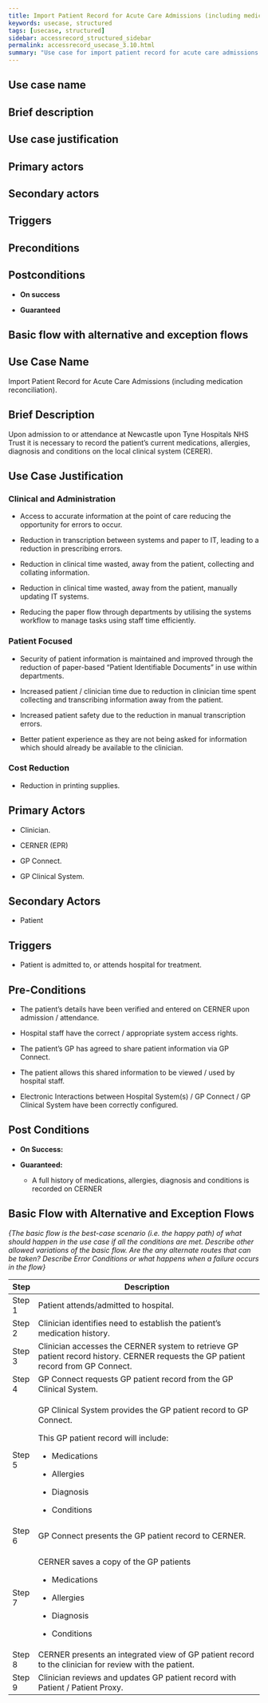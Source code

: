 ```yaml
---
title: Import Patient Record for Acute Care Admissions (including medication reconciliation)
keywords: usecase, structured
tags: [usecase, structured] 
sidebar: accessrecord_structured_sidebar
permalink: accessrecord_usecase_3.10.html
summary: "Use case for import patient record for acute care admissions (including medication reconciliation)"
---
```


## Use case name


## Brief description


## Use case justification


## Primary actors


## Secondary actors


## Triggers


## Preconditions


## Postconditions

-   **On success**

-   **Guaranteed**


## Basic flow with alternative and exception flows






## Use Case Name

Import Patient Record for Acute Care Admissions (including medication reconciliation).

## Brief Description

Upon admission to or attendance at Newcastle upon Tyne Hospitals NHS
Trust it is necessary to record the patient’s current medications,
allergies, diagnosis and conditions on the local clinical system
(CERER).

## Use Case Justification

### Clinical and Administration

-   Access to accurate information at the point of care reducing the
    opportunity for errors to occur.

-   Reduction in transcription between systems and paper to IT, leading
    to a reduction in prescribing errors.

-   Reduction in clinical time wasted, away from the patient, collecting
    and collating information.

-   Reduction in clinical time wasted, away from the patient, manually
    updating IT systems.

-   Reducing the paper flow through departments by utilising the systems
    workflow to manage tasks using staff time efficiently.

### Patient Focused

-   Security of patient information is maintained and improved through
    the reduction of paper-based “Patient Identifiable Documents” in use
    within departments.

-   Increased patient / clinician time due to reduction in clinician
    time spent collecting and transcribing information away from the
    patient.

-   Increased patient safety due to the reduction in manual
    transcription errors.

-   Better patient experience as they are not being asked for
    information which should already be available to the clinician.

### Cost Reduction

-   Reduction in printing supplies.

## Primary Actors

- Clinician.

- CERNER (EPR)

- GP Connect.

- GP Clinical System.

## Secondary Actors

- Patient

## Triggers

- Patient is admitted to, or attends hospital for treatment.

## Pre-Conditions

-   The patient’s details have been verified and entered on CERNER upon
    admission / attendance.

-   Hospital staff have the correct / appropriate system access rights.

-   The patient’s GP has agreed to share patient information via GP
    Connect.

-   The patient allows this shared information to be viewed / used by
    hospital staff.

-   Electronic Interactions between Hospital System(s) / GP Connect / GP
    Clinical System have been correctly configured.

## Post Conditions

-   **On Success:**

-   **Guaranteed:**

    -   A full history of medications, allergies, diagnosis and
        conditions is recorded on CERNER

## Basic Flow with Alternative and Exception Flows

*{The basic flow is the best-case scenario (i.e. the happy path) of what
should happen in the use case if all the conditions are met. Describe
other allowed variations of the basic flow. Are the any alternate routes
that can be taken? Describe Error Conditions or what happens when a
failure occurs in the flow}*


<table>
<thead>
<tr class="header">
<th style="width:10%">Step</th>
<th>Description</th>
</tr>
</thead>
<tbody>
<tr class="odd">
<td>Step 1</td>
<td>Patient attends/admitted to hospital.</td>
</tr>
<tr class="even">
<td>Step 2</td>
<td>Clinician identifies need to establish the patient’s medication history.</td>
</tr>
<tr class="odd">
<td>Step 3</td>
<td>Clinician accesses the CERNER system to retrieve GP patient record history. CERNER requests the GP patient record from GP Connect.</td>
</tr>
<tr class="even">
<td>Step 4</td>
<td>GP Connect requests GP patient record from the GP Clinical System.</td>
</tr>
<tr class="odd">
<td>Step 5</td>
<td><p>GP Clinical System provides the GP patient record to GP Connect.</p>
<p>This GP patient record will include:</p>
<ul>
<li><p>Medications</p></li>
<li><p>Allergies</p></li>
<li><p>Diagnosis</p></li>
<li><p>Conditions</p></li>
</ul></td>
</tr>
<tr class="even">
<td>Step 6</td>
<td>GP Connect presents the GP patient record to CERNER.</td>
</tr>
<tr class="odd">
<td>Step 7</td>
<td><p>CERNER saves a copy of the GP patients</p>
<ul>
<li><p>Medications</p></li>
<li><p>Allergies</p></li>
<li><p>Diagnosis</p></li>
<li><p>Conditions</p></li>
</ul></td>
</tr>
<tr class="even">
<td>Step 8</td>
<td>CERNER presents an integrated view of GP patient record to the clinician for review with the patient.</td>
</tr>
<tr class="odd">
<td>Step 9</td>
<td>Clinician reviews and updates GP patient record with Patient / Patient Proxy.</td>
</tr>
</tbody>
</table>

